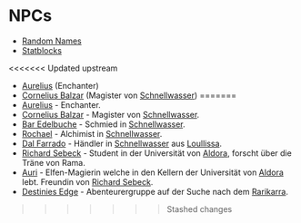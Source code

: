 # NPCs

 - [Random Names](npc_names.md)
 - [Statblocks](stats.md)
 
 
<<<<<<< Updated upstream
 - [Aurelius](aurelius.md) (Enchanter)
 - [Cornelius Balzar](cornelius_balzar.md) (Magister von [Schnellwasser](../places/schnellwasser.md))
=======
 - [Aurelius](aurelius.md) - Enchanter.
 - [Cornelius Balzar](cornelius_balzar.md) - Magister von [Schnellwasser](../places/schnellwasser.md).
 - [Bar Edelbuche](bar_edelbuche.md) - Schmied in [Schnellwasser](../places/schnellwasser.md).
 - [Rochael](rochael.md) - Alchimist in [Schnellwasser](../places/schnellwasser.md).
 - [Dal Farrado](dal.md) - Händler in [Schnellwasser](../places/schnellwasser.md) aus [Loullissa](../places/luolissa.md).
 - [Richard Sebeck](richard_sebeck.md) - Student in der Universität von [Aldora](../places/aldora.md), forscht über die Träne von Rama.
 - [Auri](auri.md) - Elfen-Magierin welche in den Kellern der Universität von [Aldora](../places/aldora.md) lebt. Freundin von [Richard Sebeck](richard_sebeck.md).
 - [Destinies Edge](destinies_edge.md) - Abenteurergruppe auf der Suche nach dem [Rarikarra](../lore/rarikarra.md).
>>>>>>> Stashed changes
